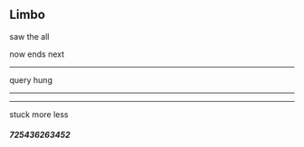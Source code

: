 ## Limbo

saw the all

now ends next

---

query hung

---

---

stuck more less

###### **_725436263452_**
